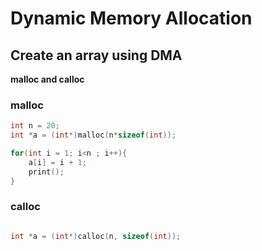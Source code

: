 # Dynamic Memory Allocation

## Create an array using DMA

**malloc and calloc**

### malloc
```c
int n = 20;
int *a = (int*)malloc(n*sizeof(int));

for(int i = 1; i<n ; i++){
    a[i] = i + 1;
    print();
}

```
### calloc
```c

int *a = (int*)calloc(n, sizeof(int));

```